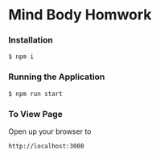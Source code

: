 # Mind Body Homwork

### Installation

    $ npm i

### Running the Application

    $ npm run start

### To View Page
Open up your browser to

    http://localhost:3000

